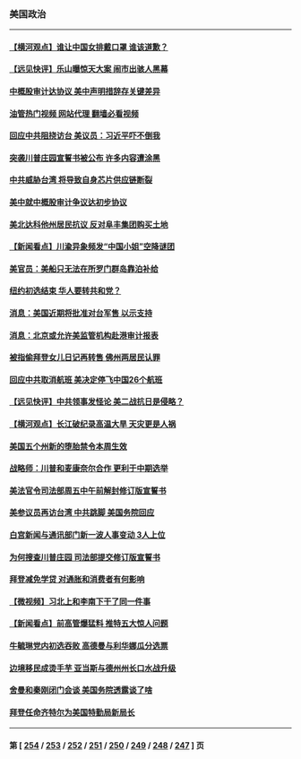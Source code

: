 ### 美国政治
---
#### [【横河观点】谁让中国女排戴口罩 谁该道歉？](../../pages/ncid1078159/n13811034.md?08270845) 
#### [【远见快评】乐山曝惊天大案 闹市出骇人黑幕](../../pages/ncid1078159/n13811021.md?08270845) 
#### [中概股审计达协议 美中声明措辞存关键差异](../../pages/ncid1078159/n13810973.md?08270845) 
#### [油管热门视频 网站代理 翻墙必看视频](http://209.222.30.114:81/youtube.html?08270845)
#### [回应中共阻挠访台 美议员：习近平吓不倒我](../../pages/ncid1078159/n13810941.md?08270845) 
#### [突袭川普庄园宣誓书被公布 许多内容遭涂黑](../../pages/ncid1078159/n13810951.md?08270845) 
#### [中共威胁台湾 将导致自身芯片供应链断裂](../../pages/ncid1078159/n13810928.md?08270845) 
#### [美中就中概股审计争议达初步协议](../../pages/ncid1078159/n13810874.md?08270845) 
#### [美北达科他州居民抗议 反对阜丰集团购买土地](../../pages/ncid1078159/n13810771.md?08270845) 
#### [【新闻看点】川渝异象频发“中国小姐”空降谜团](../../pages/ncid1078159/n13810278.md?08270845) 
#### [美官员：美船只无法在所罗门群岛靠泊补给](../../pages/ncid1078159/n13810550.md?08270845) 
#### [纽约初选结束 华人要转共和党？](../../pages/ncid1078159/n13810485.md?08270845) 
#### [消息：美国近期将批准对台军售 以示支持](../../pages/ncid1078159/n13810468.md?08270845) 
#### [消息：北京或允许美监管机构赴港审计报表](../../pages/ncid1078159/n13810238.md?08270845) 
#### [被指偷拜登女儿日记再转售 佛州两居民认罪](../../pages/ncid1078159/n13810319.md?08270845) 
#### [回应中共取消航班 美决定停飞中国26个航班](../../pages/ncid1078159/n13810297.md?08270845) 
#### [【远见快评】中共领事发怪论 美二战抗日是侵略？](../../pages/ncid1078159/n13810307.md?08270845) 
#### [【横河观点】长江破纪录高温大旱 天灾更是人祸](../../pages/ncid1078159/n13810280.md?08270845) 
#### [美国五个州新的堕胎禁令本周生效](../../pages/ncid1078159/n13810267.md?08270845) 
#### [战略师：川普和麦康奈尔合作 更利于中期选举](../../pages/ncid1078159/n13810055.md?08270845) 
#### [美法官令司法部周五中午前解封修订版宣誓书](../../pages/ncid1078159/n13810225.md?08270845) 
#### [美参议员再访台湾 中共跳脚 美国务院回应](../../pages/ncid1078159/n13810196.md?08270845) 
#### [白宫新闻与通讯部门新一波人事变动 3人上位](../../pages/ncid1078159/n13810108.md?08270845) 
#### [为何搜查川普庄园 司法部提交修订版宣誓书](../../pages/ncid1078159/n13810155.md?08270845) 
#### [拜登减免学贷 对通胀和消费者有何影响](../../pages/ncid1078159/n13809891.md?08270845) 
#### [【微视频】习北上和李南下干了同一件事](../../pages/ncid1078159/n13809886.md?08270845) 
#### [【新闻看点】前高管爆猛料 推特五大惊人问题](../../pages/ncid1078159/n13808665.md?08270845) 
#### [牛毓琳党内初选吞败 高德曼与利华娜瓜分选票](../../pages/ncid1078159/n13809602.md?08270845) 
#### [边境移民成烫手芋 亚当斯与德州州长口水战升级](../../pages/ncid1078159/n13809584.md?08270845) 
#### [舍曼和秦刚闭门会谈 美国务院透露谈了啥](../../pages/ncid1078159/n13809463.md?08270845) 
#### [拜登任命齐特尔为美国特勤局新局长](../../pages/ncid1078159/n13809397.md?08270845) 

---
#### 第 [ [254](./254.md?08270845) / [253](./253.md?08270845) / [252](./252.md?08270845) / [251](./251.md?08270845) / [250](./250.md?08270845) / [249](./249.md?08270845) / [248](./248.md?08270845) / [247](./247.md?08270845) ] 页
